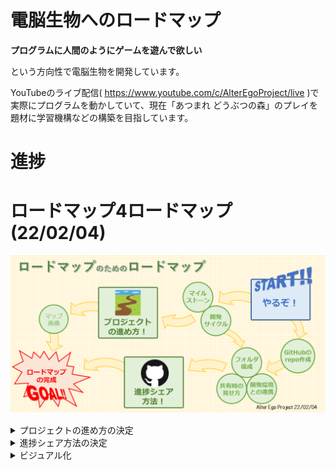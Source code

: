 # 電脳生物へのロードマップ

**プログラムに人間のようにゲームを遊んで欲しい**

という方向性で電脳生物を開発しています。

YouTubeのライブ配信( https://www.youtube.com/c/AlterEgoProject/live )で実際にプログラムを動かしていて、現在「あつまれ どうぶつの森」のプレイを題材に学習機構などの構築を目指しています。

# 進捗

# ロードマップ4ロードマップ (22/02/04)
![Roadmap Image](img/00_roadmap4roadmap.png)
<details>
<summary>プロジェクトの進め方の決定</summary>
<pre>
- マイルストーンの設定
    - 電脳生物の完成 << 電脳生物の雛形 (進化・学習環境) < 感情・ 記憶機構 < 各種入出力
    - 入力: ゲーム画面, 音声, チャットの入力
    - 出力: コントローラー, チャット (, 3Dモデル, 合成音声?) の出力
    - 感情機構: 特定の情報に対して快・不快を設定
    - 記憶機構: 何かを覚えておく、学習とは別の短期・長期記憶
    - 学習環境: 電脳生物に学習するための教師 (深層学習)
    - 進化環境: 電脳生物の進化アルゴリズム (遺伝的?)
- 開発サイクルの形式化
    - マイルストーン/小目標を達成できるようプロセスを細分化
    - 細分化したプロセスを設計
    - コーディング&テスト
    - 必要に応じて全体のコードを再設計
    - ビジュアル化
</pre>
</details>

<details>
<summary>進捗シェア方法の決定</summary>
<pre>
- GitHubリポジトリの作成
- 開発環境との連携
    - ローカルへクローン
    - PyCharm との連携
- フォルダ構成のフォーマット
    - マイルストーン毎にフォルダ分け
    - 「00_ロードマップ」のように
    - 以降も小目標に応じたフォルダ作成
    - フォルダ間で共通するデータは共通フォルダへ
- SNS共有時の見え方の調整
    - 進捗画像の変更 ( https://github.com/AlterEgoProject/RoadMap/settings )
    - Twitter Card の更新 ( https://cards-dev.twitter.com/validator )
</pre>
</details>

<details>
<summary>ビジュアル化</summary>
<pre>
- ロードマップの画像作成
</pre>
</details>
